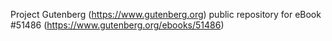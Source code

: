 Project Gutenberg (https://www.gutenberg.org) public repository for
eBook #51486 (https://www.gutenberg.org/ebooks/51486)
